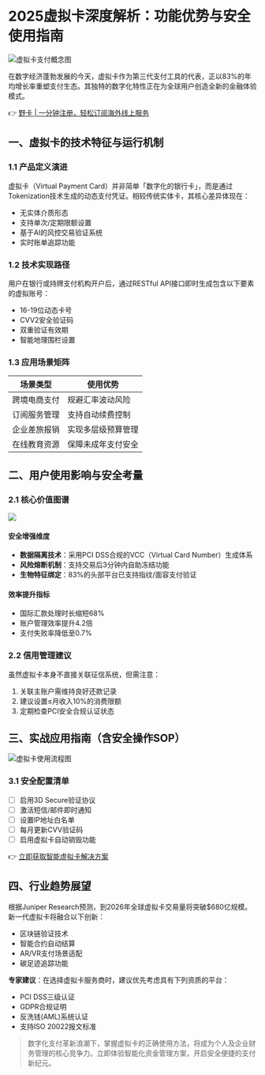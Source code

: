 # 2025虚拟卡深度解析：功能优势与安全使用指南

![虚拟卡支付概念图](https://via.placeholder.com/800x400?text=Digital+Payment+Security)

在数字经济蓬勃发展的今天，虚拟卡作为第三代支付工具的代表，正以83%的年均增长率重塑支付生态。其独特的数字化特性正在为全球用户创造全新的金融体验模式。

👉 [野卡 | 一分钟注册，轻松订阅海外线上服务](https://bbtdd.com/yeka)

## 一、虚拟卡的技术特征与运行机制

### 1.1 产品定义演进
虚拟卡（Virtual Payment Card）并非简单「数字化的银行卡」，而是通过Tokenization技术生成的动态支付凭证。相较传统实体卡，其核心差异体现在：

- 无实体介质形态
- 支持单次/定期限额设置
- 基于AI的风控交易验证系统
- 实时账单追踪功能

### 1.2 技术实现路径
用户在银行或持牌支付机构开户后，通过RESTful API接口即时生成包含以下要素的虚拟账号：
- 16-19位动态卡号
- CVV2安全验证码
- 双重验证有效期
- 智能地理围栏设置

### 1.3 应用场景矩阵
| 场景类型       | 使用优势                     |
|----------------|----------------------------|
| 跨境电商支付   | 规避汇率波动风险           |
| 订阅服务管理   | 支持自动续费控制           |
| 企业差旅报销   | 实现多层级预算管理         |
| 在线教育资源   | 保障未成年支付安全         |

## 二、用户使用影响与安全考量

### 2.1 核心价值图谱
![](https://via.placeholder.com/600x300?text=Virtual+Card+Value)

#### 安全增强维度
- **数据隔离技术**：采用PCI DSS合规的VCC（Virtual Card Number）生成体系
- **风险熔断机制**：支持交易后3分钟内自助冻结功能
- **生物特征绑定**：83%的头部平台已支持指纹/面容支付验证

#### 效率提升指标
- 国际汇款处理时长缩短68%
- 账户管理效率提升4.2倍
- 支付失败率降低至0.7%

### 2.2 信用管理建议
虽然虚拟卡本身不直接关联征信系统，但需注意：
1. 关联主账户需维持良好还款记录
2. 建议设置≤月收入10%的消费限额
3. 定期检查PCI安全合规认证状态

## 三、实战应用指南（含安全操作SOP）

![虚拟卡使用流程图](https://via.placeholder.com/600x400?text=Usage+Process)

### 3.1 安全配置清单
- [ ] 启用3D Secure验证协议
- [ ] 激活短信/邮件即时通知
- [ ] 设置IP地址白名单
- [ ] 每月更新CVV验证码
- [ ] 启用虚拟卡自动销毁功能

👉 [立即获取智能虚拟卡解决方案](https://bbtdd.com/yeka)

## 四、行业趋势展望
根据Juniper Research预测，到2026年全球虚拟卡交易量将突破$680亿规模。新一代虚拟卡将融合以下创新：
- 区块链验证技术
- 智能合约自动结算
- AR/VR支付场景适配
- 碳足迹追踪功能

**专家建议**：在选择虚拟卡服务商时，建议优先考虑具有下列资质的平台：
- PCI DSS三级认证
- GDPR合规证明
- 反洗钱(AML)系统认证
- 支持ISO 20022报文标准

> 数字化支付革新浪潮下，掌握虚拟卡的正确使用方法，将成为个人及企业财务管理的核心竞争力。立即体验智能化资金管理方案，开启安全便捷的支付新纪元。